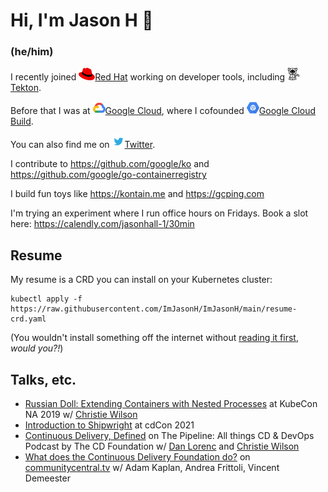 # Hi, I'm Jason H 👋

### (he/him)

I recently joined [<img src="https://github.com/ImJasonH/ImJasonH/blob/main/redhat.png" alt="Red Hat" width="26" height="20" />Red Hat](https://redhat.com) working on developer tools, including [<img src="https://github.com/ImJasonH/ImJasonH/blob/main/tekton.png" alt="Tekton" width="20" height="20"/>Tekton](https://tekton.dev).

Before that I was at [<img src="https://github.com/ImJasonH/ImJasonH/blob/main/cloud.png" alt="Google Cloud" width="20" height="20" />Google Cloud](https://cloud.google.com), where I cofounded [<img src="https://github.com/ImJasonH/ImJasonH/blob/main/gcb.png" alt="Google Cloud Build" width="20" height="20" />Google Cloud Build](https://cloud.google.com/cloud-build). 

You can also find me on
[<img src="https://github.com/ImJasonH/ImJasonH/blob/main/twitter.png" alt="Twitter" width="20" height="20"/>Twitter](https://twitter.com/imjasonh).

I contribute to https://github.com/google/ko and https://github.com/google/go-containerregistry

I build fun toys like https://kontain.me and https://gcping.com

I'm trying an experiment where I run office hours on Fridays. Book a slot here: https://calendly.com/jasonhall-1/30min

## Resume

My resume is a CRD you can install on your Kubernetes cluster:

```
kubectl apply -f https://raw.githubusercontent.com/ImJasonH/ImJasonH/main/resume-crd.yaml
```

(You wouldn't install something off the internet without [reading it
first](https://raw.githubusercontent.com/ImJasonH/ImJasonH/main/resume-crd.yaml),
_would you?!_)

## Talks, etc.

- [Russian Doll: Extending Containers with Nested Processes](https://www.youtube.com/watch?v=iz9_omZ0ctk) at KubeCon NA 2019 w/ [Christie Wilson](https://github.com/bobcatwilson)
- [Introduction to Shipwright](https://www.youtube.com/watch?v=N5sVrygywZk) at cdCon 2021
- [Continuous Delivery, Defined](https://cdeliveryfdn.buzzsprout.com/1008697/3823307-continuous-delivery-defined) on The Pipeline: All things CD & DevOps Podcast by The CD Foundation w/ [Dan Lorenc](https://github.com/dlorenc) and [Christie Wilson](https://github.com/bobcatwilson)
- [What does the Continuous Delivery Foundation do?](https://www.youtube.com/watch?v=ytE-6p2jtSU) on [communitycentral.tv](https://communitycentral.tv) w/ Adam Kaplan, Andrea Frittoli, Vincent Demeester
